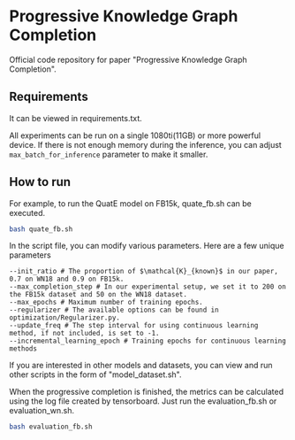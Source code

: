 # Progressive Knowledge Graph Completion

Official code repository for paper "Progressive Knowledge Graph Completion".

## Requirements

It can be viewed in requirements.txt.

All experiments can be run on a single 1080ti(11GB) or more powerful device. If there is not enough memory during the inference, you can adjust `max_batch_for_inference` parameter to make it smaller.

## How to run

For example, to run the QuatE model on FB15k, quate_fb.sh can be executed.

```bash
bash quate_fb.sh
```

In the script file, you can modify various parameters. Here are a few unique parameters

```
--init_ratio # The proportion of $\mathcal{K}_{known}$ in our paper, 0.7 on WN18 and 0.9 on FB15k.
--max_completion_step # In our experimental setup, we set it to 200 on the FB15k dataset and 50 on the WN18 dataset.
--max_epochs # Maximum number of training epochs.
--regularizer # The available options can be found in optimization/Regularizer.py.
--update_freq # The step interval for using continuous learning method, if not included, is set to -1.
--incremental_learning_epoch # Training epochs for continuous learning methods
```

If you are interested in other models and datasets, you can view and run other scripts in the form of "model_dataset.sh".

When the progressive completion is finished, the metrics can be calculated using the log file created by tensorboard. Just run the evaluation_fb.sh or evaluation_wn.sh.

```bash
bash evaluation_fb.sh
```

